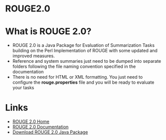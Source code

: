 # ROUGE2.0

# What is ROUGE 2.0? #
* ROUGE 2.0 is a Java Package for Evaluation of Summarization Tasks building on the Perl Implementation of ROUGE with some updated and improved measures. 
* Reference and system summaries just need to be dumped into separate folders following the file naming convention specified in the documentation 
*  There is no need for HTML or XML formatting. You just need to configure the **rouge.properties** file and you will be ready to evaluate your tasks

# Links #
* [ROUGE 2.0 Home](http://kavita-ganesan.com/content/rouge-2.0)
* [ROUGE 2.0 Documentation](http://kavita-ganesan.com/content/rouge-2.0-documentation)
* [Download ROUGE 2.0 Java Package](https://github.com/kganes2/ROUGE2.0/blob/master/rouge2.0-distribution.zip)
